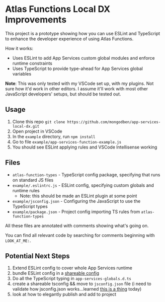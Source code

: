 # Atlas Functions Local DX Improvements

This project is a prototype showing how you can use ESLint and TypeScript to
enhance the developer experience of using Atlas Functions.

How it works:

- Uses ESLint to add App Services custom global modules and enforce runtime constraints
- Uses TypeScript to provide type-ahead for App Services global variables

**Note**: This was only tested with my VSCode set up, with my plugins. Not sure how it'd work in other editors.
I assume it'll work with most other JavaScript developers' setups, but should be tested out.

## Usage

1. Clone this repo `git clone https://github.com/mongodben/app-services-local-dx.git`
1. Open project in VSCode
1. In the `example` directory, run `npm install`
1. Go to file `example/app-services-function-example.js`
1. You should see ESLint applying rules and VSCode Intellisense working

## Files

- `atlas-function-types` - TypeScript config package, specifying that runs on standard JS files
- `example/.eslintrc.js` - ESLint config, specifying custom globals and runtime rules
  - Note: this should be made an ESLint plugin at some point
- `example/jsconfig.json` - Configuring the JavaScript to use the TypeScript types
- `example/package.json` - Project config importing TS rules from `atlas-function-types`

All these files are annotated with comments showing what's going on.

You can find all relevant code by searching for comments beginning with `LOOK_AT_ME:`.

## Potential Next Steps

1. Extend ESLint config to cover whole App Services runtime
1. bundle ESLint config in a [shareable config](https://eslint.org/docs/latest/developer-guide/shareable-configs)
1. Do all the TypeScript typing in `app-services-globals.d.ts`
1. create a shareable tsconfig && move to `jsconfig.json` file (i need to validate how jsconfig.json works...learned [this is a thing](https://code.visualstudio.com/docs/languages/jsconfig#_using-webpack-aliases) today)
1. look at how to elegantly publish and add to project

